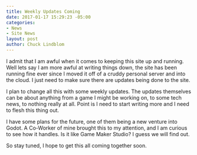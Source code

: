 ```yaml
---
title: Weekly Updates Coming
date: 2017-01-17 15:29:23 -05:00
categories:
- News
- Site News
layout: post
author: Chuck Lindblom
---
```


I admit that I am awful when it comes to keeping this site up and running. Well lets say I am more awful at writing things down, the site has been running fine ever since I moved it off of a cruddy personal server and into the cloud. I just need to make sure there are updates being done to the site.

I plan to change all this with some weekly updates. The updates themselves can be about anything from a game I might be working on, to some tech news, to nothing really at all. Point is I need to start writing more and I need to flesh this thing out.

I have some plans for the future, one of them being a new venture into Godot. A Co-Worker of mine brought this to my attention, and I am curious to see how it handles. Is it like Game Maker Studio? I guess we will find out.

So stay tuned, I hope to get this all coming together soon.